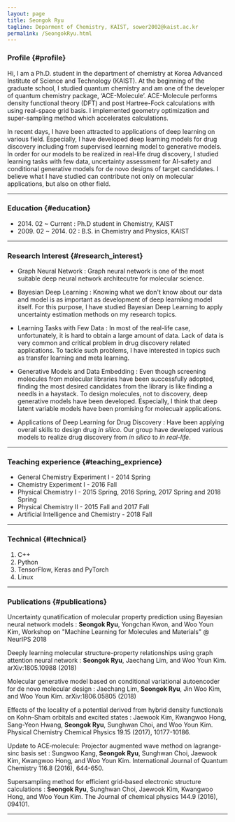 ```yaml
---
layout: page
title: Seongok Ryu
tagline: Deparment of Chemistry, KAIST, sower2002@kaist.ac.kr
permalink: /SeongokRyu.html
---
```


### Profile {#profile}

Hi, I am a Ph.D. student in the department of chemistry at Korea Advanced Institute of Science and Technology (KAIST). At the beginning of the graduate school, I studied quantum chemistry and am one of the developer of quantum chemistry package, ‘ACE-Molecule’. ACE-Molecule performs density functional theory (DFT) and post Hartree-Fock calculations with using real-space grid basis. I implemented geometry optimization and super-sampling method which accelerates calculations.

In recent days, I have been attracted to applications of deep learning on various field. Especially, I have developed deep learning models for drug discovery including from supervised learning model to generative models. In order for our models to be realized in real-life drug discovery, I studied learning tasks with few data, uncertainty assessment for AI-safety and conditional generative models for de novo designs of target candidates. I believe what I have studied can contribute not only on molecular applications, but also on other field. 

------

### Education {#education}

* 2014\. 02 ~ Current : Ph.D student in Chemistry, KAIST
* 2009\. 02 ~ 2014\. 02 : B.S. in Chemistry and Physics, KAIST

------

### Research Interest {#research_interest}

* Graph Neural Network
  : Graph neural network is one of the most suitable deep neural network architecutre for molecular science.

* Bayesian Deep Learning
  : Knowing what we don't know about our data and model is as important as development of deep learnikng model itself. For this purpose, I have studied Bayesian Deep Learning to apply uncertainty estimation methods on my research topics.
  
* Learning Tasks with Few Data
  : In most of the real-life case, unfortunately, it is hard to obtain a large amount of data. Lack of data is very common and critical problem in drug discovery related applications. To tackle such problems, I have interested in topics such as transfer learning and meta learning.
  
* Generative Models and Data Embedding
  : Even though screening molecules from molecular libraries have been successfully adopted, finding the most desired candidates from the library is like finding a needls in a haystack. To design molecules, not to discovery, deep generative models have been developed. Especially, I think that deep latent variable models have been promising for molecualr applications.
 
* Applications of Deep Learning for Drug Discovery
  : Have been applying overall skills to design drug _in silico_. Our group have developed various models to realize drug discovery from _in silico_ to _in real-life_. 

-------

### Teaching experience {#teaching_exprience}

* General Chemistry Experiment I - 2014 Spring
* Chemistry Experiment I - 2016 Fall
* Physical Chemistry I - 2015 Spring, 2016 Spring, 2017 Spring and 2018 Spring 
* Physical Chemistry II - 2015 Fall and 2017 Fall
* Artificial Intelligence and Chemistry - 2018 Fall

-------

### Technical {#technical}

1. C++
1. Python
1. TensorFlow, Keras and PyTorch
1. Linux

------

### Publications {#publications}

Uncertainty qunatification of molecular property prediction using Bayesian neural network models
: __Seongok Ryu__, Yongchan Kwon, and Woo Youn Kim, Workshop on "Machine Learning for Molecules and Materials" @ NeurIPS 2018


Deeply learning molecular structure-property relationships using graph attention neural network
: __Seongok Ryu__, Jaechang Lim, and Woo Youn Kim. arXiv:1805.10988 (2018)


Molecular generative model based on conditional variational autoencoder for de novo molecular design
: Jaechang Lim, __Seongok Ryu__, Jin Woo Kim, and Woo Youn Kim. arXiv:1806.05805 (2018)


Effects of the locality of a potential derived from hybrid density functionals on Kohn–Sham orbitals and excited states 
: Jaewook Kim, Kwangwoo Hong, Sang-Yeon Hwang, __Seongok Ryu__, Sunghwan Choi, and Woo Youn Kim. Physical Chemistry Chemical Physics 19.15 (2017), 10177-10186.


Update to ACE‐molecule: Projector augmented wave method on lagrange‐sinc basis set
: Sungwoo Kang, __Seongok Ryu__, Sunghwan Choi, Jaewook Kim, Kwangwoo Hong, and Woo Youn Kim. International Journal of Quantum Chemistry 116.8 (2016), 644-650.


Supersampling method for efficient grid-based electronic structure calculations
: __Seongok Ryu__, Sunghwan Choi, Jaewook Kim, Kwangwoo Hong, and Woo Youn Kim. The Journal of chemical physics 144.9 (2016), 094101.
 
------
